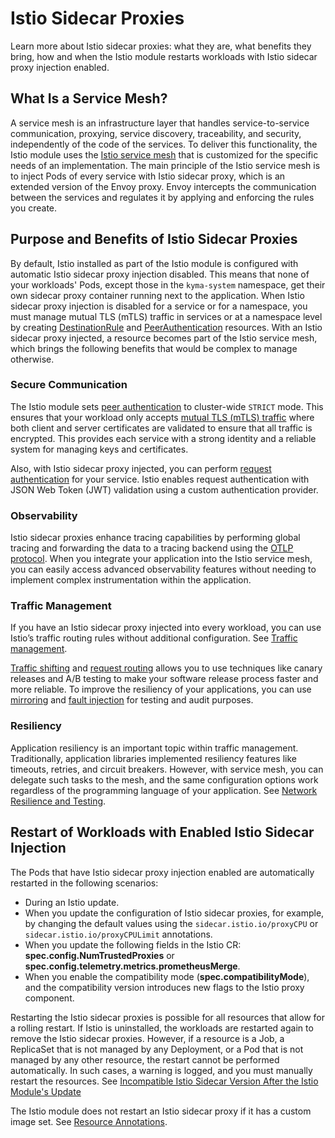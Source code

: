 # Istio Sidecar Proxies

Learn more about Istio sidecar proxies: what they are, what benefits they bring, how and when the Istio module restarts workloads with Istio sidecar proxy injection enabled.

## What Is a Service Mesh?

A service mesh is an infrastructure layer that handles service-to-service communication, proxying, service discovery, traceability, and security, independently of the code of the services. To deliver this functionality, the Istio module uses the [Istio service mesh](https://istio.io/docs/concepts/what-is-istio/) that is customized for the specific needs of an implementation. The main principle of the Istio service mesh is to inject Pods of every service with Istio sidecar proxy, which is an extended version of the Envoy proxy. Envoy intercepts the communication between the services and regulates it by applying and enforcing the rules you create.

## Purpose and Benefits of Istio Sidecar Proxies

By default, Istio installed as part of the Istio module is configured with automatic Istio sidecar proxy injection disabled. This means that none of your workloads' Pods, except those in the `kyma-system` namespace, get their own sidecar proxy container running next to the application. When Istio sidecar proxy injection is disabled for a service or for a namespace, you must manage mutual TLS (mTLS) traffic in services or at a namespace level by creating [DestinationRule](https://istio.io/docs/reference/config/networking/destination-rule/) and [PeerAuthentication](https://istio.io/docs/tasks/security/authentication/authn-policy/) resources. With an Istio sidecar proxy injected, a resource becomes part of the Istio service mesh, which brings the following benefits that would be complex to manage otherwise.

### Secure Communication
<!-- markdown-link-check-disable-next-line -->
The Istio module sets [peer authentication](https://istio.io/latest/docs/concepts/security/#peer-authentication) to cluster-wide `STRICT` mode. This ensures that your workload only accepts [mutual TLS (mTLS) traffic](https://www.cloudflare.com/learning/access-management/what-is-mutual-tls/) where both client and server certificates are validated to ensure that all traffic is encrypted. This provides each service with a strong identity and a reliable system for managing keys and certificates.

Also, with Istio sidecar proxy injected, you can perform [request authentication](https://istio.io/latest/docs/reference/config/security/request_authentication/) for your service. Istio enables request authentication with JSON Web Token (JWT) validation using a custom authentication provider.

### Observability

Istio sidecar proxies enhance tracing capabilities by performing global tracing and forwarding the data to a tracing backend using the [OTLP protocol](https://opentelemetry.io/docs/reference/specification/protocol/). When you integrate your application into the Istio service mesh, you can easily access advanced observability features without needing to implement complex instrumentation within the application.

### Traffic Management

If you have an Istio sidecar proxy injected into every workload, you can use Istio’s traffic routing rules without additional configuration. See [Traffic management](https://istio.io/latest/docs/concepts/traffic-management/).

[Traffic shifting](https://istio.io/latest/docs/tasks/traffic-management/traffic-shifting/) and [request routing](https://istio.io/latest/docs/tasks/traffic-management/request-routing/) allows you to use techniques like canary releases and A/B testing to make your software release process faster and more reliable. To improve the resiliency of your applications, you can use [mirroring](https://istio.io/latest/docs/tasks/traffic-management/mirroring/) and [fault injection](https://istio.io/latest/docs/tasks/traffic-management/fault-injection/) for testing and audit purposes.

### Resiliency

Application resiliency is an important topic within traffic management. Traditionally, application libraries implemented resiliency features like timeouts, retries, and circuit breakers. However, with service mesh, you can delegate such tasks to the mesh, and the same configuration options work regardless of the programming language of your application. See [Network Resilience and Testing](https://istio.io/latest/docs/concepts/traffic-management/#network-resilience-and-testing).

## Restart of Workloads with Enabled Istio Sidecar Injection

The Pods that have Istio sidecar proxy injection enabled are automatically restarted in the following scenarios:
- During an Istio update.
- When you update the configuration of Istio sidecar proxies, for example, by changing the default values using the `sidecar.istio.io/proxyCPU` or `sidecar.istio.io/proxyCPULimit` annotations.
- When you update the following fields in the Istio CR: **spec.config.NumTrustedProxies** or **spec.config.telemetry.metrics.prometheusMerge**. 
- When you enable the compatibility mode (**spec.compatibilityMode**), and the compatibility version introduces new flags to the Istio proxy component.

Restarting the Istio sidecar proxies is possible for all resources that allow for a rolling restart. If Istio is uninstalled, the workloads are restarted again to remove the Istio sidecar proxies. However, if a resource is a Job, a ReplicaSet that is not managed by any Deployment, or a Pod that is not managed by any other resource, the restart cannot be performed automatically. In such cases, a warning is logged, and you must manually restart the resources. See [Incompatible Istio Sidecar Version After the Istio Module's Update](./troubleshooting/03-40-incompatible-istio-sidecar-version.md)

The Istio module does not restart an Istio sidecar proxy if it has a custom image set. See [Resource Annotations](https://istio.io/latest/docs/reference/config/annotations/#SidecarProxyImage).
